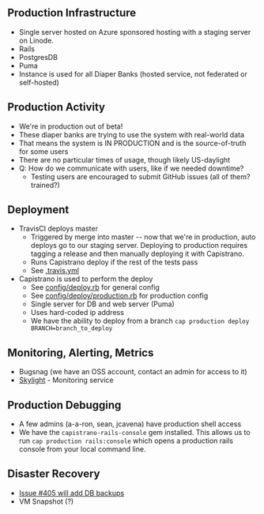 ## Production Infrastructure

* Single server hosted on Azure sponsored hosting with a staging server on Linode.
* Rails
* PostgresDB
* Puma
* Instance is used for all Diaper Banks (hosted service, not federated or self-hosted)

## Production Activity

* We're in production out of beta!
* These diaper banks are trying to use the system with real-world data
* That means the system is IN PRODUCTION and is the source-of-truth for some users
* There are no particular times of usage, though likely US-daylight
* Q: How do we communicate with users, like if we needed downtime?
  * Testing users are encouraged to submit GitHub issues (all of them? trained?)

## Deployment

* TravisCI deploys master
  * Triggered by merge into master -- now that we're in production, auto deploys go to our staging server. Deploying to production requires tagging a release and then manually deploying it with Capistrano.
  * Runs Capistrano deploy if the rest of the tests pass
  * See [.travis.yml](https://github.com/rubyforgood/diaper/blob/main/.travis.yml)
* Capistrano is used to perform the deploy
  * See [config/deploy.rb](https://github.com/rubyforgood/diaper/blob/main/config/deploy.rb) for general config
  * See [config/deploy/production.rb](https://github.com/rubyforgood/diaper/blob/main/config/deploy/production.rb) for production config
  * Single server for DB and web server (Puma)
  * Uses hard-coded ip address
  * We have the ability to deploy from a branch `cap production deploy BRANCH=branch_to_deploy`

## Monitoring, Alerting, Metrics

* Bugsnag (we have an OSS account, contact an admin for access to it)
* [Skylight](https://oss.skylight.io/app/applications/LrXHcxDK7Be9/recent/6h/endpoints) - Monitoring service

## Production Debugging

* A few admins (a-a-ron, sean, jcavena) have production shell access
* We have the `capistrano-rails-console` gem installed. This allows us to run `cap production rails:console` which opens a production rails console from your local command line.

## Disaster Recovery

* [Issue #405 will add DB backups](https://github.com/rubyforgood/diaper/issues/405)
* VM Snapshot (?)
